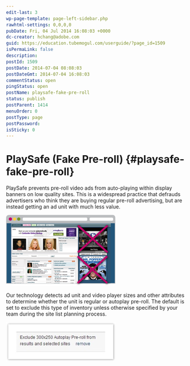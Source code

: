 ```yaml
---
edit-last: 3
wp-page-template: page-left-sidebar.php
rawhtml-settings: 0,0,0,0
pubDate: Fri, 04 Jul 2014 16:08:03 +0000
dc-creator: hchang@adobe.com
guid: https://education.tubemogul.com/userguide/?page_id=1509
isPermaLink: false
description: 
postId: 1509
postDate: 2014-07-04 08:08:03
postDateGmt: 2014-07-04 16:08:03
commentStatus: open
pingStatus: open
postName: playsafe-fake-pre-roll
status: publish
postParent: 1414
menuOrder: 0
postType: page
postPassword: 
isSticky: 0
---
```


# PlaySafe (Fake Pre-roll) {#playsafe-fake-pre-roll}

PlaySafe prevents pre-roll video ads from auto-playing within display banners on low quality sites. This is a widespread practice that defrauds advertisers who think they are buying regular pre-roll advertising, but are instead getting an ad unit with much less value.

[ ![fake-pr](assets/fake-pr-300x194.png)](assets/fake-pr.png)
 

Our technology detects ad unit and video player sizes and other attributes to determine whether the unit is regular or autoplay pre-roll. The default is set to exclude this type of inventory unless otherwise specified by your team during the site list planning process.

[ ![image2013-10-18 11-19-36](assets/image2013-10-18-11-19-36-300x107.jpeg)](assets/image2013-10-18-11-19-36.jpeg) 
